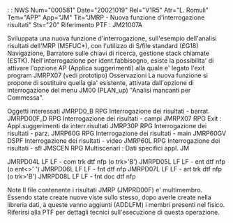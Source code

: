  :  : NWS Num="000581" Date="20021019" Rel="V1R5" Atr="L. Romuli" Tem="APP" App="JM" Tit="JMRP - Nuova funzione d'interrogazione risultati" Sts="20"
Riferimento PTF :  JM21007A

  Sviluppata una nuova funzione d'interrogazione, sull'esempio dell'analisi risultati   dell'MRP (M5FUC*), con l'utilizzo di S/file standard (£G18) Navigazione, Barratore sulle chiavi di
  ricerca, gestione stack chiamate (£STK).
  Nell'interrogazione per ident.fabbisogno, esiste la possibilita' di attivare l'opzione   AP (Applica suggerimenti) alla quale e' legato l'exit program JMRPX07 (vedi prototipo) 
Osservazioni
  La nuova funzione si propone di sostituire quella gia' esistente, attivata dall'opzione   di interrogazione del menu JM00 (PLAN_up) "Analisi mancanti per Commessa".


Oggetti interessati
  JMRPD0_B    RPG   Interrogazione dei risultati      - barrat.
  JMRPD00F_D  RPG   Interrogazione dei risultati      - campi
  JMRPX07     RPG   Exit :  Appl.suggerimenti da interr.risultati
  JMRP30P     RPG   Interrogazione dei risultati      - parz.
  JMRP60G     RPG   Interrogazione dei risultati      - main
  JMRP60GV    DSPF  Interrogazione dei risultati      - video
  JMRP60L     RPG   Interrogazione dei risultati      - sfl
  JMSCEN      RPG   Multiscenari :  Dati specifici appl. JM

  JMRPD04L    LF    LF - com trk dtf nfp  (o trk>'B')
  JMRPD05L    LF    LF - ent dtf nfp      (o ent<>' ')
  JMRPD06L    LF    LF - fnt dtf nfp
  JMRPD07L    LF    LF - art trk dtf nfp  (o trk>'B')
  JMRPD08L    LF    LF - fnt doc dtf nfp

Note
  Il file contenente i risultati JMRP (JMPRD00F) e' multimembro. Essendo state   create nuove viste sullo stesso, dopo averle create nella libreria dati, a   queste vanno aggiunti (ADDLFM) i membri presenti nel fisico.
  Riferirsi alla  PTF per dettagli tecnici sull'esecuzione di questa operazione.
